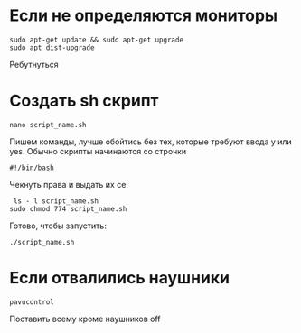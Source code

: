 # Если не определяются мониторы

    sudo apt-get update && sudo apt-get upgrade
    sudo apt dist-upgrade

Ребутнуться

# Создать sh скрипт

    nano script_name.sh

Пишем команды, лучше обойтись без тех, которые требуют ввода y или yes. Обычно скрипты начинаются со строчки

    #!/bin/bash

Чекнуть права и выдать их се:

     ls - l script_name.sh
    sudo chmod 774 script_name.sh

Готово, чтобы запустить:

    ./script_name.sh


# Если отвалились наушники

    pavucontrol

Поставить всему кроме наушников off
